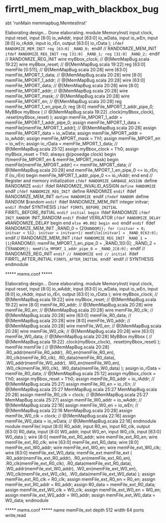 # firrtl_mem_map_with_blackbox_bug


sbt 'runMain  memmapbug.MemtestInst'



Elaborating design...
Done elaborating.
module MemoryInst(
  input         clock,
  input         reset,
  input  [8:0]  io_wAddr,
  input  [63:0] io_wData,
  input         io_wEn,
  input  [8:0]  io_rAddr,
  input         io_rEn,
  output [63:0] io_rData
);
`ifdef RANDOMIZE_MEM_INIT
  reg [63:0] _RAND_0;
`endif // RANDOMIZE_MEM_INIT
`ifdef RANDOMIZE_REG_INIT
  reg [31:0] _RAND_1;
  reg [31:0] _RAND_2;
`endif // RANDOMIZE_REG_INIT
  wire  myBbox_clock; // @[MemMapBug.scala 19:22]
  wire  myBbox_reset; // @[MemMapBug.scala 19:22]
  reg [63:0] memFile [0:511]; // @[MemMapBug.scala 20:28]
  wire [63:0] memFile_MPORT_1_data; // @[MemMapBug.scala 20:28]
  wire [8:0] memFile_MPORT_1_addr; // @[MemMapBug.scala 20:28]
  wire [63:0] memFile_MPORT_data; // @[MemMapBug.scala 20:28]
  wire [8:0] memFile_MPORT_addr; // @[MemMapBug.scala 20:28]
  wire  memFile_MPORT_mask; // @[MemMapBug.scala 20:28]
  wire  memFile_MPORT_en; // @[MemMapBug.scala 20:28]
  reg  memFile_MPORT_1_en_pipe_0;
  reg [8:0] memFile_MPORT_1_addr_pipe_0;
  MyBBox myBbox ( // @[MemMapBug.scala 19:22]
    .clock(myBbox_clock),
    .reset(myBbox_reset)
  );
  assign memFile_MPORT_1_addr = memFile_MPORT_1_addr_pipe_0;
  assign memFile_MPORT_1_data = memFile[memFile_MPORT_1_addr]; // @[MemMapBug.scala 20:28]
  assign memFile_MPORT_data = io_wData;
  assign memFile_MPORT_addr = io_wAddr;
  assign memFile_MPORT_mask = 1'h1;
  assign memFile_MPORT_en = io_wEn;
  assign io_rData = memFile_MPORT_1_data; // @[MemMapBug.scala 25:12]
  assign myBbox_clock = 1'h0;
  assign myBbox_reset = 1'h0;
  always @(posedge clock) begin
    if(memFile_MPORT_en & memFile_MPORT_mask) begin
      memFile[memFile_MPORT_addr] <= memFile_MPORT_data; // @[MemMapBug.scala 20:28]
    end
    memFile_MPORT_1_en_pipe_0 <= io_rEn;
    if (io_rEn) begin
      memFile_MPORT_1_addr_pipe_0 <= io_rAddr;
    end
  end
// Register and memory initialization
`ifdef RANDOMIZE_GARBAGE_ASSIGN
`define RANDOMIZE
`endif
`ifdef RANDOMIZE_INVALID_ASSIGN
`define RANDOMIZE
`endif
`ifdef RANDOMIZE_REG_INIT
`define RANDOMIZE
`endif
`ifdef RANDOMIZE_MEM_INIT
`define RANDOMIZE
`endif
`ifndef RANDOM
`define RANDOM $random
`endif
`ifdef RANDOMIZE_MEM_INIT
  integer initvar;
`endif
`ifndef SYNTHESIS
`ifdef FIRRTL_BEFORE_INITIAL
`FIRRTL_BEFORE_INITIAL
`endif
initial begin
  `ifdef RANDOMIZE
    `ifdef INIT_RANDOM
      `INIT_RANDOM
    `endif
    `ifndef VERILATOR
      `ifdef RANDOMIZE_DELAY
        #`RANDOMIZE_DELAY begin end
      `else
        #0.002 begin end
      `endif
    `endif
`ifdef RANDOMIZE_MEM_INIT
  _RAND_0 = {2{`RANDOM}};
  for (initvar = 0; initvar < 512; initvar = initvar+1)
    memFile[initvar] = _RAND_0[63:0];
`endif // RANDOMIZE_MEM_INIT
`ifdef RANDOMIZE_REG_INIT
  _RAND_1 = {1{`RANDOM}};
  memFile_MPORT_1_en_pipe_0 = _RAND_1[0:0];
  _RAND_2 = {1{`RANDOM}};
  memFile_MPORT_1_addr_pipe_0 = _RAND_2[8:0];
`endif // RANDOMIZE_REG_INIT
  `endif // RANDOMIZE
end // initial
`ifdef FIRRTL_AFTER_INITIAL
`FIRRTL_AFTER_INITIAL
`endif
`endif // SYNTHESIS
endmodule

***** mems.conf *****

Elaborating design...
Done elaborating.
module MemoryInst(
  input         clock,
  input         reset,
  input  [8:0]  io_wAddr,
  input  [63:0] io_wData,
  input         io_wEn,
  input  [8:0]  io_rAddr,
  input         io_rEn,
  output [63:0] io_rData
);
  wire  myBbox_clock; // @[MemMapBug.scala 19:22]
  wire  myBbox_reset; // @[MemMapBug.scala 19:22]
  wire [8:0] memFile_R0_addr; // @[MemMapBug.scala 20:28]
  wire  memFile_R0_en; // @[MemMapBug.scala 20:28]
  wire  memFile_R0_clk; // @[MemMapBug.scala 20:28]
  wire [63:0] memFile_R0_data; // @[MemMapBug.scala 20:28]
  wire [8:0] memFile_W0_addr; // @[MemMapBug.scala 20:28]
  wire  memFile_W0_en; // @[MemMapBug.scala 20:28]
  wire  memFile_W0_clk; // @[MemMapBug.scala 20:28]
  wire [63:0] memFile_W0_data; // @[MemMapBug.scala 20:28]
  MyBBox myBbox ( // @[MemMapBug.scala 19:22]
    .clock(myBbox_clock),
    .reset(myBbox_reset)
  );
  memFile memFile ( // @[MemMapBug.scala 20:28]
    .R0_addr(memFile_R0_addr),
    .R0_en(memFile_R0_en),
    .R0_clk(memFile_R0_clk),
    .R0_data(memFile_R0_data),
    .W0_addr(memFile_W0_addr),
    .W0_en(memFile_W0_en),
    .W0_clk(memFile_W0_clk),
    .W0_data(memFile_W0_data)
  );
  assign io_rData = memFile_R0_data; // @[MemMapBug.scala 25:12]
  assign myBbox_clock = 1'h0;
  assign myBbox_reset = 1'h0;
  assign memFile_R0_addr = io_rAddr; // @[MemMapBug.scala 25:27]
  assign memFile_R0_en = io_rEn; // @[MemMapBug.scala 25:27 MemMapBug.scala 25:27 MemMapBug.scala 20:28]
  assign memFile_R0_clk = clock; // @[MemMapBug.scala 25:27 MemMapBug.scala 25:27]
  assign memFile_W0_addr = io_wAddr; // @[MemMapBug.scala 22:16]
  assign memFile_W0_en = io_wEn; // @[MemMapBug.scala 22:16 MemMapBug.scala 20:28]
  assign memFile_W0_clk = clock; // @[MemMapBug.scala 22:16]
  assign memFile_W0_data = io_wData; // @[MemMapBug.scala 22:16]
endmodule
module memFile(
  input  [8:0]  R0_addr,
  input         R0_en,
  input         R0_clk,
  output [63:0] R0_data,
  input  [8:0]  W0_addr,
  input         W0_en,
  input         W0_clk,
  input  [63:0] W0_data
);
  wire [8:0] memFile_ext_R0_addr;
  wire  memFile_ext_R0_en;
  wire  memFile_ext_R0_clk;
  wire [63:0] memFile_ext_R0_data;
  wire [8:0] memFile_ext_W0_addr;
  wire  memFile_ext_W0_en;
  wire  memFile_ext_W0_clk;
  wire [63:0] memFile_ext_W0_data;
  memFile_ext memFile_ext (
    .R0_addr(memFile_ext_R0_addr),
    .R0_en(memFile_ext_R0_en),
    .R0_clk(memFile_ext_R0_clk),
    .R0_data(memFile_ext_R0_data),
    .W0_addr(memFile_ext_W0_addr),
    .W0_en(memFile_ext_W0_en),
    .W0_clk(memFile_ext_W0_clk),
    .W0_data(memFile_ext_W0_data)
  );
  assign memFile_ext_R0_clk = R0_clk;
  assign memFile_ext_R0_en = R0_en;
  assign memFile_ext_R0_addr = R0_addr;
  assign R0_data = memFile_ext_R0_data;
  assign memFile_ext_W0_clk = W0_clk;
  assign memFile_ext_W0_en = W0_en;
  assign memFile_ext_W0_addr = W0_addr;
  assign memFile_ext_W0_data = W0_data;
endmodule

***** mems.conf *****
name memFile_ext depth 512 width 64 ports write,read  
